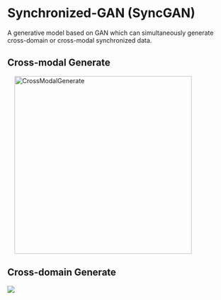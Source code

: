 # Synchronized-GAN (SyncGAN)
A generative model based on GAN which can simultaneously generate cross-domain or cross-modal synchronized data.

## Cross-modal Generate
<div  align="center">    
<img src="https://github.com/jerrywiston/SyncGAN/blob/master/fig/CrossModal_result.png" 
     width = "400" alt="CrossModalGenerate" align=center />
</div>

## Cross-domain Generate
![](https://github.com/jerrywiston/SyncGAN/blob/master/fig/CrossDomain_result.png)
